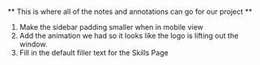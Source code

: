 ** This is where all of the notes and annotations can go for our project **

1. Make the sidebar padding smaller when in mobile view
2. Add the animation we had so it looks like the logo is lifting out the window.
3. Fill in the default filler text for the Skills Page
